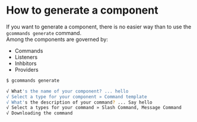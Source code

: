# How to generate a component

If you want to generate a component, there is no easier way than to use the `gcommands generate` command.  
Among the components are governed by:
- Commands
- Listeners
- Inhbitors
- Providers

```bash
$ gcommands generate

√ What's the name of your component? ... hello
√ Select a type for your component » Command template
√ What's the description of your command? ... Say hello
√ Select a types for your command » Slash Command, Message Command
√ Downloading the command
```